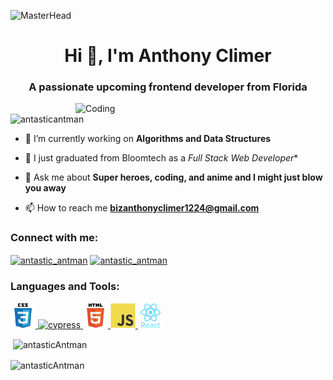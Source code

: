 ![MasterHead](https://mir-s3-cdn-cf.behance.net/project_modules/fs/54b6c068097599.5b50bca476b9b.gif)
<h1 align="center">Hi 👋, I'm Anthony Climer</h1>
<h3 align="center">A passionate upcoming frontend developer from Florida</h3>
<img align="right" alt="Coding" width="400" src="https://ardas-it.com/uploads/images/blogs/giph.gif"/>

<p align="left"> <img src="https://komarev.com/ghpvc/?username=antasticantman&label=Profile%20views&color=0e75b6&style=flat" alt="antasticantman" /> </p>

- 🔭 I’m currently working on **Algorithms and Data Structures**

- 🌱 I just graduated from Bloomtech as a *Full Stack Web Developer**

- 💬 Ask me about **Super heroes, coding, and anime and I might just blow you away**

- 📫 How to reach me **bizanthonyclimer1224@gmail.com**

<h3 align="left">Connect with me:</h3>
<p align="left">
<a href="https://twitter.com/antastic_antman" target="blank"><img align="center" src="https://raw.githubusercontent.com/rahuldkjain/github-profile-readme-generator/master/src/images/icons/Social/twitter.svg" alt="antastic_antman" height="30" width="40" /></a>
<a href="https://instagram.com/antastic_antman" target="blank"><img align="center" src="https://raw.githubusercontent.com/rahuldkjain/github-profile-readme-generator/master/src/images/icons/Social/instagram.svg" alt="antastic_antman" height="30" width="40" /></a>
</p>

<h3 align="left">Languages and Tools:</h3>
<p align="left"> <a href="https://www.w3schools.com/css/" target="_blank" rel="noreferrer"> <img src="https://raw.githubusercontent.com/devicons/devicon/master/icons/css3/css3-original-wordmark.svg" alt="css3" width="40" height="40"/> </a> <a href="https://www.cypress.io" target="_blank" rel="noreferrer"> <img src="https://raw.githubusercontent.com/simple-icons/simple-icons/6e46ec1fc23b60c8fd0d2f2ff46db82e16dbd75f/icons/cypress.svg" alt="cypress" width="40" height="40"/> </a> <a href="https://www.w3.org/html/" target="_blank" rel="noreferrer"> <img src="https://raw.githubusercontent.com/devicons/devicon/master/icons/html5/html5-original-wordmark.svg" alt="html5" width="40" height="40"/> </a> <a href="https://developer.mozilla.org/en-US/docs/Web/JavaScript" target="_blank" rel="noreferrer"> <img src="https://raw.githubusercontent.com/devicons/devicon/master/icons/javascript/javascript-original.svg" alt="javascript" width="40" height="40"/> </a> <a href="https://reactjs.org/" target="_blank" rel="noreferrer"> <img src="https://raw.githubusercontent.com/devicons/devicon/master/icons/react/react-original-wordmark.svg" alt="react" width="40" height="40"/> </a> </p>


<p>&nbsp;<img align="center" src="https://github-readme-stats.vercel.app/api?username=antasticAntman&show_icons=true&locale=en" alt="antasticAntman" /></p>

<p><img align="center" src="https://github-readme-streak-stats.herokuapp.com/?user=antasticAntman&" alt="antasticAntman" /></p>
